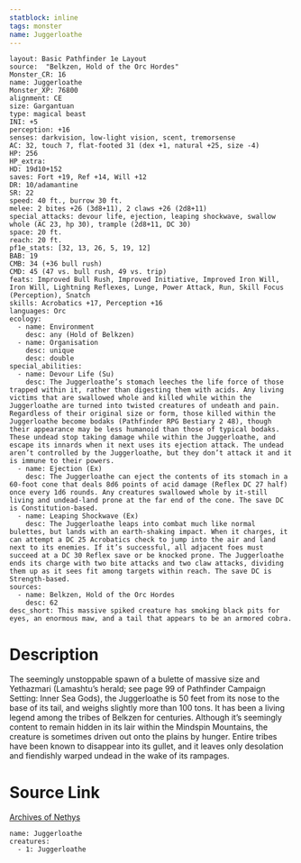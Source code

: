 ```yaml
---
statblock: inline
tags: monster
name: Juggerloathe
---
```

```statblock
layout: Basic Pathfinder 1e Layout
source:  "Belkzen, Hold of the Orc Hordes"
Monster_CR: 16
name: Juggerloathe
Monster_XP: 76800
alignment: CE
size: Gargantuan
type: magical beast
INI: +5
perception: +16
senses: darkvision, low-light vision, scent, tremorsense
AC: 32, touch 7, flat-footed 31 (dex +1, natural +25, size -4)
HP: 256
HP_extra: 
HD: 19d10+152
saves: Fort +19, Ref +14, Will +12
DR: 10/adamantine
SR: 22
speed: 40 ft., burrow 30 ft.
melee: 2 bites +26 (3d8+11), 2 claws +26 (2d8+11)
special_attacks: devour life, ejection, leaping shockwave, swallow whole (AC 23, hp 30), trample (2d8+11, DC 30)
space: 20 ft.
reach: 20 ft.
pf1e_stats: [32, 13, 26, 5, 19, 12]
BAB: 19
CMB: 34 (+36 bull rush)
CMD: 45 (47 vs. bull rush, 49 vs. trip)
feats: Improved Bull Rush, Improved Initiative, Improved Iron Will, Iron Will, Lightning Reflexes, Lunge, Power Attack, Run, Skill Focus (Perception), Snatch
skills: Acrobatics +17, Perception +16
languages: Orc
ecology:
  - name: Environment
    desc: any (Hold of Belkzen)
  - name: Organisation
    desc: unique
    desc: double
special_abilities:
  - name: Devour Life (Su)
    desc: The Juggerloathe’s stomach leeches the life force of those trapped within it, rather than digesting them with acids. Any living victims that are swallowed whole and killed while within the Juggerloathe are turned into twisted creatures of undeath and pain. Regardless of their original size or form, those killed within the Juggerloathe become bodaks (Pathfinder RPG Bestiary 2 48), though their appearance may be less humanoid than those of typical bodaks. These undead stop taking damage while within the Juggerloathe, and escape its innards when it next uses its ejection attack. The undead aren’t controlled by the Juggerloathe, but they don’t attack it and it is immune to their powers.
  - name: Ejection (Ex)
    desc: The Juggerloathe can eject the contents of its stomach in a 60-foot cone that deals 8d6 points of acid damage (Reflex DC 27 half) once every 1d6 rounds. Any creatures swallowed whole by it-still living and undead-land prone at the far end of the cone. The save DC is Constitution-based.
  - name: Leaping Shockwave (Ex)
    desc: The Juggerloathe leaps into combat much like normal bulettes, but lands with an earth-shaking impact. When it charges, it can attempt a DC 25 Acrobatics check to jump into the air and land next to its enemies. If it’s successful, all adjacent foes must succeed at a DC 30 Reflex save or be knocked prone. The Juggerloathe ends its charge with two bite attacks and two claw attacks, dividing them up as it sees fit among targets within reach. The save DC is Strength-based.
sources:
  - name: Belkzen, Hold of the Orc Hordes
    desc: 62
desc_short: This massive spiked creature has smoking black pits for eyes, an enormous maw, and a tail that appears to be an armored cobra.
```
# Description
The seemingly unstoppable spawn of a bulette of massive size and Yethazmari (Lamashtu’s herald; see page 99 of Pathfinder Campaign Setting: Inner Sea Gods), the Juggerloathe is 50 feet from its nose to the base of its tail, and weighs slightly more than 100 tons. It has been a living legend among the tribes of Belkzen for centuries. Although it’s seemingly content to remain hidden in its lair within the Mindspin Mountains, the creature is sometimes driven out onto the plains by hunger. Entire tribes have been known to disappear into its gullet, and it leaves only desolation and fiendishly warped undead in the wake of its rampages.
# Source Link
[Archives of Nethys](https://aonprd.com/MonsterDisplay.aspx?ItemName=Juggerloathe)
```encounter-table
name: Juggerloathe
creatures:
  - 1: Juggerloathe
```
